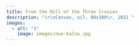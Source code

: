 ```yaml
---
title: From the Hill of the Three Crosses
description: "\r\nCanvas, oil, 80x100\r, 2021 "
images:
  - alt: "1"
    image: images/nuo-kalno.jpg
---
```

